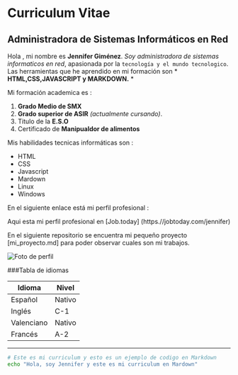 # **Curriculum Vitae**

## Administradora de Sistemas Informáticos en Red 

Hola , mi nombre es **Jennifer Giménez**.
*Soy administradora de sistemas informaticos en red*, 
apasionada por la `tecnología y el mundo tecnologico`.
Las herramientas que he aprendido en mi formación son * **HTML,CSS,JAVASCRIPT y
MARKDOWN.** *

Mi formación academica es :
1. **Grado Medio de SMX**
2. **Grado superior de ASIR** *(actualmente cursando)*. 
3. Titulo de la  **E.S.O**
4. Certificado de **Manipualdor de alimentos**

Mis habilidades tecnicas informáticas son :
- HTML
- CSS
- Javascript
- Mardown
- Linux
- Windows

En el siguiente enlace está mi perfil profesional : 

Aqui esta mi perfil profesional en [Job.today] (https.//jobtoday.com/jennifer)

En el siguiente repositorio se encuentra mi pequeño proyecto [mi_proyecto.md]
para poder observar cuales son mi trabajos.

![Foto de perfil](/home/jennifer/Desktop/curriculum.png)

###Tabla de idiomas

|Idioma | Nivel |
|-------|-------|
|Español|Nativo |
|Inglés | C-1   |
|Valenciano| Nativo|
|Francés| A-2   |
---

```bash 
# Este es mi curriculum y esto es un ejemplo de codigo en Markdown
echo "Hola, soy Jennifer y este es mi curriculum en Mardown"
